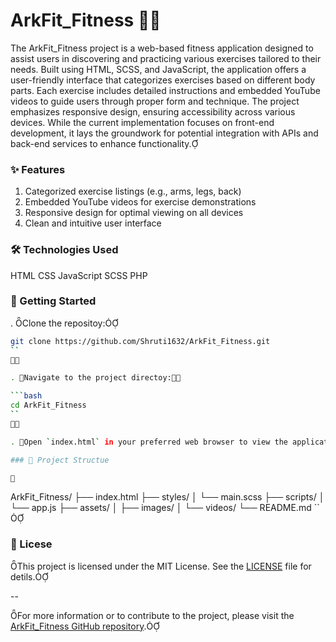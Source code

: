 # ArkFit_Fitness 🏋️‍♀️ 

The ArkFit_Fitness project is a web-based fitness application designed to assist users in discovering and practicing various exercises tailored to their needs. Built using HTML, SCSS, and JavaScript, the application offers a user-friendly interface that categorizes exercises based on different body parts. Each exercise includes detailed instructions and embedded YouTube videos to guide users through proper form and technique. The project emphasizes responsive design, ensuring accessibility across various devices. While the current implementation focuses on front-end development, it lays the groundwork for potential integration with APIs and back-end services to enhance functionality.

### ✨ Features

1. Categorized exercise listings (e.g., arms, legs, back)
2. Embedded YouTube videos for exercise demonstrations
3. Responsive design for optimal viewing on all devices
4. Clean and intuitive user interface​

### 🛠️ Technologies Used

HTML
CSS
JavaScript​
SCSS
PHP

### 🚀 Getting Started

. Clone the repositoy:

   ```bash
   git clone https://github.com/Shruti1632/ArkFit_Fitness.git
   ``


. Navigate to the project directoy:

   ```bash
   cd ArkFit_Fitness
   ``


. Open `index.html` in your preferred web browser to view the applicatin.

### 📁 Project Structue


```
ArkFit_Fitness/
├── index.html
├── styles/
│   └── main.scss
├── scripts/
│   └── app.js
├── assets/
│   ├── images/
│   └── videos/
└── README.md
``


### 📄 Licese

This project is licensed under the MIT License. See the [LICENSE](LICENSE) file for detils.

--

For more information or to contribute to the project, please visit the [ArkFit_Fitness GitHub repository](https://github.com/Shruti1632/ArkFit_Fitnss). 
